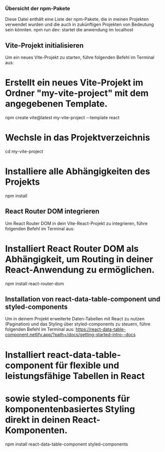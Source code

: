 ### Übersicht der npm-Pakete
Diese Datei enthält eine Liste der npm-Pakete, die in meinen Projekten verwendet wurden und die auch in zukünftigen Projekten von Bedeutung sein könnten.
npm run dev: startet die anwendung im localhost



## Vite-Projekt initialisieren
Um ein neues Vite-Projekt zu starten, führe folgenden Befehl im Terminal aus:
# Erstellt ein neues Vite-Projekt im Ordner "my-vite-project" mit dem angegebenen Template.
npm create vite@latest my-vite-project --template react
# Wechsle in das Projektverzeichnis
cd my-vite-project
# Installiere alle Abhängigkeiten des Projekts
npm install

## React Router DOM integrieren
Um React Router DOM in dein Vite-React-Projekt zu integrieren, führe folgenden Befehl im Terminal aus:
# Installiert React Router DOM als Abhängigkeit, um Routing in deiner React-Anwendung zu ermöglichen.
npm install react-router-dom

## Installation von react-data-table-component und styled-components
Um in deinem Projekt erweiterte Daten-Tabellen mit React zu nutzen (Pagination) und das Styling über styled-components zu steuern, führe folgenden Befehl im Terminal aus:
https://react-data-table-component.netlify.app/?path=/docs/getting-started-intro--docs
# Installiert react-data-table-component für flexible und leistungsfähige Tabellen in React
# sowie styled-components für komponentenbasiertes Styling direkt in deinen React-Komponenten.
npm install react-data-table-component styled-components